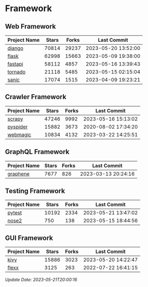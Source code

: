 # Framework

## Web Framework
| Project Name | Stars | Forks | Last Commit |
| ------------ | ----- | ----- | ----------- |
| [django](https://github.com/django/django) | 70814 | 29237 | 2023-05-20 13:52:00 |
| [flask](https://github.com/pallets/flask) | 62998 | 15663 | 2023-05-09 19:38:00 |
| [fastapi](https://github.com/tiangolo/fastapi) | 58112 | 4857 | 2023-05-16 13:39:43 |
| [tornado](https://github.com/tornadoweb/tornado) | 21118 | 5485 | 2023-05-15 02:15:04 |
| [sanic](https://github.com/sanic-org/sanic) | 17074 | 1515 | 2023-04-09 19:23:21 |

## Crawler Framework
| Project Name | Stars | Forks | Last Commit |
| ------------ | ----- | ----- | ----------- |
| [scrapy](https://github.com/scrapy/scrapy) | 47246 | 9992 | 2023-05-16 15:13:02 |
| [pyspider](https://github.com/binux/pyspider) | 15882 | 3673 | 2020-08-02 17:34:20 |
| [webmagic](https://github.com/code4craft/webmagic) | 10834 | 4132 | 2023-03-22 14:25:51 |

## GraphQL Framework
| Project Name | Stars | Forks | Last Commit |
| ------------ | ----- | ----- | ----------- |
| [graphene](https://github.com/graphql-python/graphene) | 7677 | 826 | 2023-03-13 20:24:16 |

## Testing Framework
| Project Name | Stars | Forks | Last Commit |
| ------------ | ----- | ----- | ----------- |
| [pytest](https://github.com/pytest-dev/pytest) | 10192 | 2334 | 2023-05-21 13:47:02 |
| [nose2](https://github.com/nose-devs/nose2) | 750 | 138 | 2023-05-15 18:44:56 |

## GUI Framework
| Project Name | Stars | Forks | Last Commit |
| ------------ | ----- | ----- | ----------- |
| [kivy](https://github.com/kivy/kivy) | 15886 | 3023 | 2023-05-20 14:22:47 |
| [flexx](https://github.com/flexxui/flexx) | 3125 | 263 | 2022-07-22 16:41:15 |

*Update Date: 2023-05-21T20:00:16*